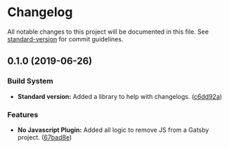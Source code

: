 # Changelog

All notable changes to this project will be documented in this file. See [standard-version](https://github.com/conventional-changelog/standard-version) for commit guidelines.

## 0.1.0 (2019-06-26)


### Build System

* **Standard version:** Added a library to help with changelogs. ([c6dd92a](https://github.com/itmayziii/gatsby-plugin-no-javascript/commit/c6dd92a))


### Features

* **No Javascript Plugin:** Added all logic to remove JS from a Gatsby project. ([67bad8e](https://github.com/itmayziii/gatsby-plugin-no-javascript/commit/67bad8e))
